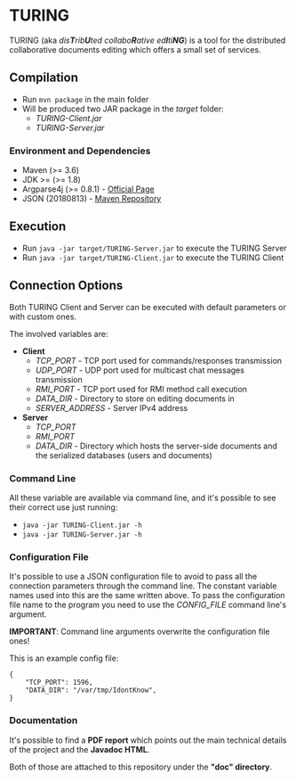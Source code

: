 # TURING
TURING (aka _dis**T**rib**U**ted collabo**R**ative ed**I**ti**NG**_) is a tool for the distributed collaborative documents editing which offers a small set of services.

## Compilation
+ Run `mvn package` in the main folder
+ Will be produced two JAR package in the *target* folder:
   + *TURING-Client.jar*
   + *TURING-Server.jar*
   
### Environment and Dependencies
+ Maven (>= 3.6)
+ JDK >= (>= 1.8)
+ Argparse4j (>= 0.8.1) - [Official Page](https://argparse4j.github.io/)
+ JSON (20180813) - [Maven Repository](https://mvnrepository.com/artifact/org.json/json)

## Execution
+ Run `java -jar target/TURING-Server.jar` to execute the TURING Server
+ Run `java -jar target/TURING-Client.jar` to execute the TURING Client

## Connection Options
Both TURING Client and Server can be executed with default parameters or with custom ones.

The involved variables are:
+ **Client**
    + *TCP_PORT* - TCP port used for commands/responses transmission  
    + *UDP_PORT* - UDP port used for multicast chat messages transmission 
    + *RMI_PORT* - TCP port used for RMI method call execution
    + *DATA_DIR* - Directory to store on editing documents in
    + *SERVER_ADDRESS* - Server IPv4 address 
+ **Server**
    + *TCP_PORT*
    + *RMI_PORT*
    + *DATA_DIR* - Directory which hosts the server-side documents and the serialized databases (users and documents)

### Command Line
All these variable are available via command line, and it's possible to see their correct use just running:

+ `java -jar TURING-Client.jar -h`
+ `java -jar TURING-Server.jar -h`    

### Configuration File
It's possible to use a JSON configuration file to avoid to pass all the connection parameters through the command line. The constant variable names used into this are the same written above.
To pass the configuration file name to the program you need to use the *CONFIG_FILE* command line's argument.
 
**IMPORTANT**: Command line arguments overwrite the configuration file ones!

This is an example config file:

```
{
    "TCP_PORT": 1596,
    "DATA_DIR": "/var/tmp/IdontKnow",   
}
```

### Documentation
It's possible to find a **PDF report** which points out the main technical details of the project and the **Javadoc HTML**.

Both of those are attached to this repository under the **"doc" directory**.